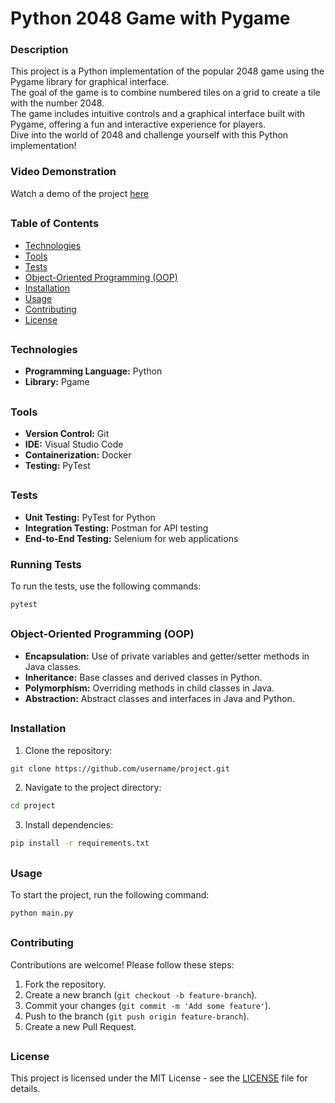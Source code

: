 # Python 2048 Game with Pygame

### Description
This project is a Python implementation of the popular 2048 game using the Pygame library for graphical interface.</br> 
The goal of the game is to combine numbered tiles on a grid to create a tile with the number 2048. </br>
The game includes intuitive controls and a graphical interface built with Pygame, offering a fun and interactive experience for players. </br>
Dive into the world of 2048 and challenge yourself with this Python implementation!</br>

### Video Demonstration

Watch a demo of the project [here](https://github.com/arbelamram/2048/assets/51449659/b3046508-d94f-406c-91e1-7957a5153954)

##

### Table of Contents
- [Technologies](#technologies)
- [Tools](#tools)
- [Tests](#tests)
- [Object-Oriented Programming (OOP)](#object-oriented-programming-oop)
- [Installation](#installation)
- [Usage](#usage)
- [Contributing](#contributing)
- [License](#license)

##

### Technologies
- **Programming Language:** Python
- **Library:** Pgame

##

### Tools
- **Version Control:** Git
- **IDE:** Visual Studio Code
- **Containerization:** Docker
- **Testing:** PyTest

##

### Tests
- **Unit Testing:** PyTest for Python
- **Integration Testing:** Postman for API testing
- **End-to-End Testing:** Selenium for web applications

### Running Tests
To run the tests, use the following commands:
```sh
pytest
```

##

### Object-Oriented Programming (OOP)
- **Encapsulation:** Use of private variables and getter/setter methods in Java classes.
- **Inheritance:** Base classes and derived classes in Python.
- **Polymorphism:** Overriding methods in child classes in Java.
- **Abstraction:** Abstract classes and interfaces in Java and Python.

##

### Installation
1. Clone the repository:
```sh
git clone https://github.com/username/project.git
```
2. Navigate to the project directory:
```sh
cd project
```
3. Install dependencies:
```sh
pip install -r requirements.txt
```

##

### Usage
To start the project, run the following command:
```sh
python main.py
```

##

### Contributing
Contributions are welcome! Please follow these steps:
1. Fork the repository.
2. Create a new branch (`git checkout -b feature-branch`).
3. Commit your changes (`git commit -m 'Add some feature'`).
4. Push to the branch (`git push origin feature-branch`).
5. Create a new Pull Request.

##

### License
This project is licensed under the MIT License - see the [LICENSE](LICENSE) file for details.